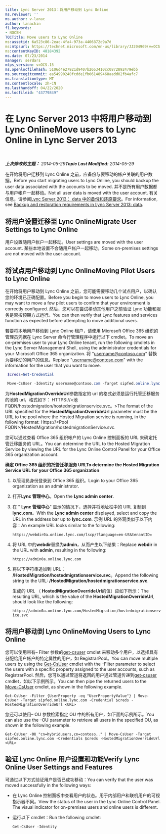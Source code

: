 ```yaml
---
title: Lync Server 2013：将用户移动到 Lync Online
ms.reviewer: ''
ms.author: v-lanac
author: lanachin
f1.keywords:
- NOCSH
TOCTitle: Move users to Lync Online
ms:assetid: 6a523c86-2eac-4fa4-973a-4406872c9a7d
ms:mtpsurl: https://technet.microsoft.com/en-us/library/JJ204969(v=OCS.15)
ms:contentKeyID: 48184392
ms.date: 07/23/2014
manager: serdars
mtps_version: v=OCS.15
ms.openlocfilehash: 5106d4e27921d9407b2663410cc0872892479ebb
ms.sourcegitcommit: ea54990240fcdde1fb061489468aadd02fb4afc7
ms.translationtype: MT
ms.contentlocale: zh-CN
ms.lasthandoff: 04/22/2020
ms.locfileid: "43779849"
---
```

<div data-xmlns="http://www.w3.org/1999/xhtml">

<div class="topic" data-xmlns="http://www.w3.org/1999/xhtml" data-msxsl="urn:schemas-microsoft-com:xslt" data-cs="https://msdn.microsoft.com/">

<div data-asp="https://msdn2.microsoft.com/asp">

# <a name="move-users-to-lync-online-in-lync-server-2013"></a><span data-ttu-id="54926-102">在 Lync Server 2013 中将用户移动到 Lync Online</span><span class="sxs-lookup"><span data-stu-id="54926-102">Move users to Lync Online in Lync Server 2013</span></span>

</div>

<div id="mainSection">

<div id="mainBody">

<span> </span>

<span data-ttu-id="54926-103">_**上次修改的主题：** 2014-05-29_</span><span class="sxs-lookup"><span data-stu-id="54926-103">_**Topic Last Modified:** 2014-05-29_</span></span>

<span data-ttu-id="54926-104">在开始将用户迁移到 Lync Online 之前，应备份与要移动的帐户关联的用户数据。</span><span class="sxs-lookup"><span data-stu-id="54926-104">Before you start migrating users to Lync Online, you should backup the user data associated with the accounts to be moved.</span></span> <span data-ttu-id="54926-105">并不是所有用户数据都与用户帐户一起移动。</span><span class="sxs-lookup"><span data-stu-id="54926-105">Not all user data is moved with the user account.</span></span> <span data-ttu-id="54926-106">有关信息，请参阅[Lync Server 2013： data 中的备份和还原要求](lync-server-2013-backup-and-restoration-requirements-data.md)。</span><span class="sxs-lookup"><span data-stu-id="54926-106">For information, see [Backup and restoration requirements in Lync Server 2013: data](lync-server-2013-backup-and-restoration-requirements-data.md).</span></span>

<div>

## <a name="migrate-user-settings-to-lync-online"></a><span data-ttu-id="54926-107">将用户设置迁移至 Lync Online</span><span class="sxs-lookup"><span data-stu-id="54926-107">Migrate User Settings to Lync Online</span></span>

<span data-ttu-id="54926-108">用户设置随用户帐户一起移动。</span><span class="sxs-lookup"><span data-stu-id="54926-108">User settings are moved with the user account.</span></span> <span data-ttu-id="54926-109">某些本地设置不会随用户帐户一起移动。</span><span class="sxs-lookup"><span data-stu-id="54926-109">Some on-premises settings are not moved with the user account.</span></span>

</div>

<div>

## <a name="moving-pilot-users-to-lync-online"></a><span data-ttu-id="54926-110">将试点用户移动到 Lync Online</span><span class="sxs-lookup"><span data-stu-id="54926-110">Moving Pilot Users to Lync Online</span></span>

<span data-ttu-id="54926-111">在开始将用户移动到 Lync Online 之前，您可能需要移动几个试点用户，以确认您的环境已正确配置。</span><span class="sxs-lookup"><span data-stu-id="54926-111">Before you begin to move users to Lync Online, you may want to move a few pilot users to confirm that your environment is correctly configured.</span></span> <span data-ttu-id="54926-112">然后，您可以在尝试移动其他用户之前验证 Lync 功能和服务是否按预期方式运行。</span><span class="sxs-lookup"><span data-stu-id="54926-112">You can then verify that Lync features and services function as expected before attempting to move additional users.</span></span>

<span data-ttu-id="54926-113">若要将本地用户移动到 Lync Online 租户，请使用 Microsoft Office 365 组织的管理员凭据在 Lync Server 命令行管理程序中运行以下 cmdlet。</span><span class="sxs-lookup"><span data-stu-id="54926-113">To move an on-premises user to your Lync Online tenant, run the following cmdlets in the Lync Server Management Shell, using the administrator credentials for your Microsoft Office 365 organization.</span></span> <span data-ttu-id="54926-114">将 "username@contoso.com" 替换为要移动的用户的信息。</span><span class="sxs-lookup"><span data-stu-id="54926-114">Replace "username@contoso.com" with the information for the user that you want to move.</span></span>

   ```PowerShell
    $creds=Get-Credential
   ```

   ```PowerShell
    Move-CsUser -Identity username@contoso.com -Target sipfed.online.lync.com -Credential $creds -HostedMigrationOverrideUrl <URL>
   ```

<span data-ttu-id="54926-115">为**HostedMigrationOverrideUrl**参数指定的 url 的格式必须是运行托管迁移服务的池的 url，格式如下： HTTPS://\<池 FQDN/hostedmigration/hostedmigrationservice.svc。\></span><span class="sxs-lookup"><span data-stu-id="54926-115">The format of the URL specified for the **HostedMigrationOverrideUrl** parameter must be the URL to the pool where the Hosted Migration service is running, in the following format: Https://\<Pool FQDN\>/HostedMigration/hostedmigrationService.svc.</span></span>

<span data-ttu-id="54926-116">您可以通过查看 Office 365 组织帐户的 Lync Online 控制面板的 URL 来确定托管迁移服务的 URL。</span><span class="sxs-lookup"><span data-stu-id="54926-116">You can determine the URL to the Hosted Migration Service by viewing the URL for the Lync Online Control Panel for your Office 365 organization account.</span></span>

<span data-ttu-id="54926-117">**确定 Office 365 组织的托管迁移服务 URL**</span><span class="sxs-lookup"><span data-stu-id="54926-117">**To determine the Hosted Migration Service URL for your Office 365 organization**</span></span>

1.  <span data-ttu-id="54926-118">以管理员身份登录到 Office 365 组织。</span><span class="sxs-lookup"><span data-stu-id="54926-118">Login to your Office 365 organization as an administrator.</span></span>

2.  <span data-ttu-id="54926-119">打开**Lync 管理中心**。</span><span class="sxs-lookup"><span data-stu-id="54926-119">Open the **Lync admin center**.</span></span>

3.  <span data-ttu-id="54926-120">在 " **Lync 管理中心**" 显示的情况下，选择并将地址栏中的 URL 复制到**lync.com**。</span><span class="sxs-lookup"><span data-stu-id="54926-120">With the **Lync admin center** displayed, select and copy the URL in the address bar up to **lync.com**.</span></span> <span data-ttu-id="54926-121">示例 URL 的外观类似于以下内容：</span><span class="sxs-lookup"><span data-stu-id="54926-121">An example URL looks similar to the following:</span></span>
    
    `https://webdir0a.online.lync.com/lscp/?language=en-US&tenantID=`

4.  <span data-ttu-id="54926-122">将 URL 中的**webdir**替换为**admin**，从而产生以下结果：</span><span class="sxs-lookup"><span data-stu-id="54926-122">Replace **webdir** in the URL with **admin**, resulting in the following:</span></span>
    
    `https://admin0a.online.lync.com`

5.  <span data-ttu-id="54926-123">将以下字符串追加到 URL： **/HostedMigration/hostedmigrationservice.svc**。</span><span class="sxs-lookup"><span data-stu-id="54926-123">Append the following string to the URL: **/HostedMigration/hostedmigrationservice.svc**.</span></span>
    
    <span data-ttu-id="54926-124">生成的 URL （ **HostedMigrationOverrideUrl**的值）应如下所示：</span><span class="sxs-lookup"><span data-stu-id="54926-124">The resulting URL, which is the value of the **HostedMigrationOverrideUrl**, should look like the following:</span></span>
    
    `https://admin0a.online.lync.com/HostedMigration/hostedmigrationservice.svc`

</div>

<div>

## <a name="moving-users-to-lync-online"></a><span data-ttu-id="54926-125">将用户移动到 Lync Online</span><span class="sxs-lookup"><span data-stu-id="54926-125">Moving Users to Lync Online</span></span>

<span data-ttu-id="54926-126">您可以使用带有– Filter 参数的[get-csuser](https://docs.microsoft.com/powershell/module/skype/Get-CsUser) cmdlet 来移动多个用户，以选择具有分配给用户帐户的特定属性的用户，如 RegistrarPool。</span><span class="sxs-lookup"><span data-stu-id="54926-126">You can move multiple users by using the [Get-CsUser](https://docs.microsoft.com/powershell/module/skype/Get-CsUser) cmdlet with the –Filter parameter to select the users with a specific property assigned to the user accounts, such as RegistrarPool.</span></span> <span data-ttu-id="54926-127">然后，您可以通过管道将返回的用户通过管道传递到[get-csuser](https://docs.microsoft.com/powershell/module/skype/Move-CsUser) cmdlet，如以下示例所示。</span><span class="sxs-lookup"><span data-stu-id="54926-127">You can then pipe the returned users to the [Move-CsUser](https://docs.microsoft.com/powershell/module/skype/Move-CsUser) cmdlet, as shown in the following example.</span></span>

    Get-CsUser -Filter {UserProperty -eq "UserPropertyValue"} | Move-CsUser -Target sipfed.online.lync.com -Credential $creds -HostedMigrationOverrideUrl <URL>

<span data-ttu-id="54926-128">您还可以使用– OU 参数检索指定 OU 中的所有用户，如下面的示例所示。</span><span class="sxs-lookup"><span data-stu-id="54926-128">You can also use the –OU parameter to retrieve all users in the specified OU, as shown in the following example.</span></span>

    Get-CsUser -OU "cn=hybridusers,cn=contoso.." | Move-CsUser -Target sipfed.online.lync.com -Credentials $creds -HostedMigrationOverrideUrl <URL>

</div>

<div>

## <a name="verify-lync-online-user-settings-and-features"></a><span data-ttu-id="54926-129">验证 Lync Online 用户设置和功能</span><span class="sxs-lookup"><span data-stu-id="54926-129">Verify Lync Online User Settings and Features</span></span>

<span data-ttu-id="54926-130">可通过以下方式验证用户是否已成功移动：</span><span class="sxs-lookup"><span data-stu-id="54926-130">You can verify that the user was moved successfully in the following ways:</span></span>

  - <span data-ttu-id="54926-p107">在 Lync Online 控制面板中查看用户的状态。用于内部用户和联机用户的可视指示器不同。</span><span class="sxs-lookup"><span data-stu-id="54926-p107">View the status of the user in the Lync Online Control Panel. The visual indicator for on-premises users and online users is different.</span></span>

  - <span data-ttu-id="54926-133">运行以下 cmdlet：</span><span class="sxs-lookup"><span data-stu-id="54926-133">Run the following cmdlet:</span></span>
    
        Get-CsUser -Identity

</div>

</div>

<span> </span>

</div>

</div>

</div>

